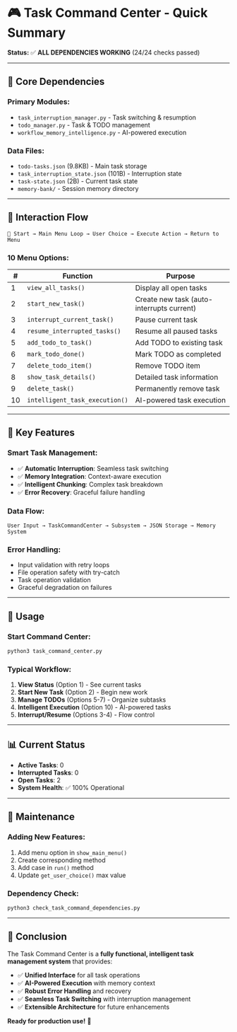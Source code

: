 # 🎮 Task Command Center - Quick Summary

**Status:** ✅ **ALL DEPENDENCIES WORKING** (24/24 checks passed)

---

## 🔗 **Core Dependencies**

### **Primary Modules:**
- `task_interruption_manager.py` - Task switching & resumption
- `todo_manager.py` - Task & TODO management
- `workflow_memory_intelligence.py` - AI-powered execution

### **Data Files:**
- `todo-tasks.json` (9.8KB) - Main task storage
- `task_interruption_state.json` (101B) - Interruption state
- `task-state.json` (2B) - Current task state
- `memory-bank/` - Session memory directory

---

## 🎯 **Interaction Flow**

```
🚀 Start → Main Menu Loop → User Choice → Execute Action → Return to Menu
```

### **10 Menu Options:**

| # | Function | Purpose |
|---|----------|---------|
| 1 | `view_all_tasks()` | Display all open tasks |
| 2 | `start_new_task()` | Create new task (auto-interrupts current) |
| 3 | `interrupt_current_task()` | Pause current task |
| 4 | `resume_interrupted_tasks()` | Resume all paused tasks |
| 5 | `add_todo_to_task()` | Add TODO to existing task |
| 6 | `mark_todo_done()` | Mark TODO as completed |
| 7 | `delete_todo_item()` | Remove TODO item |
| 8 | `show_task_details()` | Detailed task information |
| 9 | `delete_task()` | Permanently remove task |
| 10 | `intelligent_task_execution()` | AI-powered task execution |

---

## 🔄 **Key Features**

### **Smart Task Management:**
- ✅ **Automatic Interruption**: Seamless task switching
- ✅ **Memory Integration**: Context-aware execution
- ✅ **Intelligent Chunking**: Complex task breakdown
- ✅ **Error Recovery**: Graceful failure handling

### **Data Flow:**
```
User Input → TaskCommandCenter → Subsystem → JSON Storage → Memory System
```

### **Error Handling:**
- Input validation with retry loops
- File operation safety with try-catch
- Task operation validation
- Graceful degradation on failures

---

## 🚀 **Usage**

### **Start Command Center:**
```bash
python3 task_command_center.py
```

### **Typical Workflow:**
1. **View Status** (Option 1) - See current tasks
2. **Start New Task** (Option 2) - Begin new work
3. **Manage TODOs** (Options 5-7) - Organize subtasks
4. **Intelligent Execution** (Option 10) - AI-powered tasks
5. **Interrupt/Resume** (Options 3-4) - Flow control

---

## 📊 **Current Status**

- **Active Tasks**: 0
- **Interrupted Tasks**: 0
- **Open Tasks**: 2
- **System Health**: ✅ 100% Operational

---

## 🔧 **Maintenance**

### **Adding New Features:**
1. Add menu option in `show_main_menu()`
2. Create corresponding method
3. Add case in `run()` method
4. Update `get_user_choice()` max value

### **Dependency Check:**
```bash
python3 check_task_command_dependencies.py
```

---

## 🎯 **Conclusion**

The Task Command Center is a **fully functional, intelligent task management system** that provides:

- ✅ **Unified Interface** for all task operations
- ✅ **AI-Powered Execution** with memory context
- ✅ **Robust Error Handling** and recovery
- ✅ **Seamless Task Switching** with interruption management
- ✅ **Extensible Architecture** for future enhancements

**Ready for production use!** 🚀 